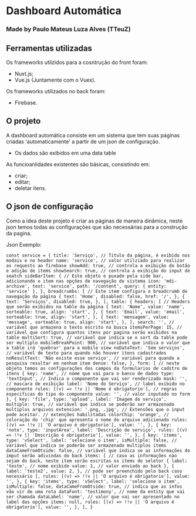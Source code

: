 # Dashboard Automática

### Made by Paulo Mateus Luza Alves (TTeuZ)

## Ferramentas utilizadas

Os frameworks utilzidos para a cosntrução do front foram:
- Nuxt.js;
- Vue.js (Juntamente com o Vuex).

Os frameworks utilizados no back foram:
- Firebase.

## O projeto

A dashboard automática consiste em um sistema que tem suas páginas criadas 'automaticamente' a partir de um json de configuração.

- Os dados são exibidos em uma data table

As funcioanlidades existentes são básicas, consistindo em:
- criar;
- editar;
- deletar itens.

## O json de configuração

Como a idea deste projeto é criar as páginas de maneira dinâmica, neste json temos todas as configurações que são necessárias para a construção da pagina.

Json Exemplo:

`
const service = {
  title: 'Serviço', // Titulo da página, é exibido nos modais e no header
  name: 'service', // valor utilziado para realizar as requests ao firebase
  showAdd: true, // controla a exibição do botão e adição de items
  showSearch: true, // controla a exibição do input de seatch
  sideBarItem: { // Este objeto e puxado pela side bar, adicionando o item nas opções de navegação do sistema
    icon: 'mdi-archive',
    text: 'service',
    path: '/content',
    query: { entity: 'service' },
  },
  breadcrumbs: [ // Este item configura o breadcrumb de navegação da página
    {
      text: 'Home',
      disabled: false,
      href: '/',
    },
    {
      text: 'Serviços',
      disabled: true,
    },
  ],
  table: {
    headers: [ // Headers que serão exibidos na table da página
      {
        text: 'Nome',
        value: 'name',
        sorteable: true,
        align: 'start',
      },
      {
        text: 'Email',
        value: 'email',
        sorteable: true,
        align: 'start',
      },
      {
        text: 'mensagem',
        value: 'message',
        sorteable: true,
        align: 'start',
      },
    ],
    search: '', // variável que armazena o texto escrito na busca
    itemsPerPage: 15, // variável que configura quantos itens por pagina serão exibidos na table
    multiSort: true, // variável que indica se o sort da table pode ser multiplo
    mobileBreakPoint: 900, // variável que indica o valor que a table irá 'quebrar' para a mobile view
    noDataText: 'Sem serviços', // variável de texto para quando não houver itens cadastrados
    noResultText: 'Não existe esse serviço', // variável para quando a pesquisa resultar em nenhum item
    dense: false,
  },
  form: [ // neste objeto temos as configurações dos campos da formularios de cadstro de itens
    {
      key: 'name', // nome que vai para o banco de dados
      type: 'textInput', // Indica o componente que vai ser renderizado
      mask: '', // mascara de exibição
      label: 'Nome do Serviço', // label exibido no componente
      rules: [(v) => !!v || 'Nome é obrigatorio'], // regras especificas do tipo do componente
      value: '', // valor inputado no form
    },
    {
      key: 'file',
      type: 'upload',
      label: 'Imagem do serviço',
      multiple: true, // variável que indica se poderão ser armazenado multiplos arquivos
      extension: '.png, .jpg', // Extensões que o input pode aceitar. // extenções habilitadas
      colorChip: 'orange', // coloração do 'chip' que apresenta o nome do arquivo adicionado
      rules: [(v) => !!v || 'O arquivo é obrigatorio'],
      value: '',
    },
    {
      key: 'note',
      type: 'inputArea',
      label: 'Descrição do serviço',
      rules: [(v) => !!v || 'Descrição é obrigatorio'],
      value: '',
    },
     {
       key: 'items',
       type: 'vSelect',
       label: 'selecione o item',
       isMultiple: false, // variável que indica se poderão ser armazenado multiplos items
       dataCameFromOtside: false, // variável que indica se as informações do imput serão adivindas do back
       items: [ // caso as informações nao sejam do back, neste item serão escritas os items do seletor
         {
           label: 'teste', // nome exibido
           value: 1, // valor enviado ao back
         },
         {
           label: 'teste2',
           value: 2,
         }, // pode ser preenchido pelo back caso necessário
       ],
       rules: [(v) => !!v || 'O arquivo é obrigatorio'],
       value: '',
    },
    {
      key: 'items',
      type: 'vSelect',
      label: 'selecione o item',
      isMultiple: false,
      dataCameFromOtside: true, // indica que as infos vão vir de uma rota
      dataFont: 'testimony', // nome da entity que vai ser chamada
      dataLabel: 'name', // valor que vai ser apresentado no label das opções
      items: null,
      rules: [(v) => !!v || 'O arquivo é obrigatorio'],
      value: '',
    },
  ],
}
`